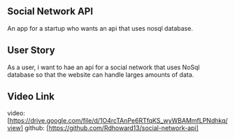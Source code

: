 ## Social Network API

An app for a startup who wants an api that uses nosql database.

## User Story

As a user, i want to hae an api for a social network that uses NoSql database so that the website can handle larges amounts of data.

## Video Link

video: [https://drive.google.com/file/d/1O4rcTAnPe6RTfqKS_wyWBAMmfLPNdhkq/view]
github: [https://github.com/Rdhoward13/social-network-api]
